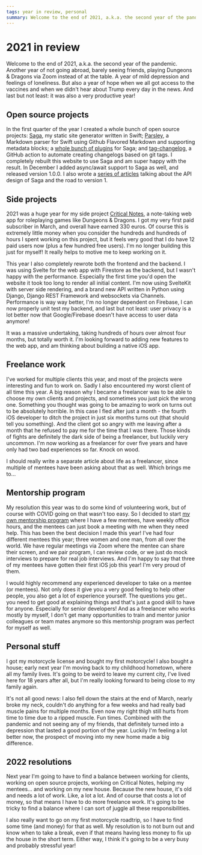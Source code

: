 ```yaml
---
tags: year in review, personal
summary: Welcome to the end of 2021, a.k.a. the second year of the pandemic. Another year of not going abroad, barely seeing friends, playing Dungeons & Dragons via Zoom instead of at the table. A year of mild depression and feelings of loneliness. But also a year of hope when we all got access to the vaccines and when we didn't hear about Trump every day in the news. And last but not least: it was also a very productive year!
---
```


# 2021 in review

Welcome to the end of 2021, a.k.a. the second year of the pandemic. Another year of not going abroad, barely seeing friends, playing Dungeons & Dragons via Zoom instead of at the table. A year of mild depression and feelings of loneliness. But also a year of hope when we all got access to the vaccines and when we didn't hear about Trump every day in the news. And last but not least: it was also a very productive year!

## Open source projects
In the first quarter of the year I created a whole bunch of open source projects: [Saga](https://github.com/loopwerk/Saga), my static site generator written in Swift; [Parsley](https://github.com/loopwerk/Parsley), a Markdown parser for Swift using Github Flavored Markdown and supporting metadata blocks; a [whole bunch of plugins](https://github.com/topics/saga-plugin) for Saga; and [tag-changelog](https://github.com/loopwerk/tag-changelog), a GitHub action to automate creating changelogs based on git tags. I completely rebuilt this website to use Saga and am super happy with the result. In December I added async/await support to Saga as well, and released version 1.0.0. I also wrote a [series of articles](https://www.loopwerk.io/articles/tag/saga/) talking about the API design of Saga and the road to version 1.

## Side projects
2021 was a huge year for my side project [Critical Notes](https://www.critical-notes.com), a note-taking web app for roleplaying games like Dungeons & Dragons. I got my very first paid subscriber in March, and overall have earned 330 euros. Of course this is extremely little money when you consider the hundreds and hundreds of hours I spent working on this project, but it feels very good that I do have 12 paid users now (plus a few hundred free users). I'm no longer building this just for myself! It really helps to motive me to keep working on it.

This year I also completely rewrote both the frontend and the backend. I was using Svelte for the web app with Firestore as the backend, but I wasn't happy with the performance. Especially the first time you'd open the website it took too long to render all initial content. I'm now using SvelteKit with server side rendering, and a brand new API written in Python using Django, Django REST Framework and websockets via Channels. Performance is way way better, I'm no longer dependent on Firebase, I can now properly unit test my backend, and last but not least: user privacy is a lot better now that Google/Firebase doesn't have access to user data anymore!

It was a massive undertaking, taking hundreds of hours over almost four months, but totally worth it. I'm looking forward to adding new features to the web app, and am thinking about building a native iOS app.

## Freelance work
I've worked for multiple clients this year, and most of the projects were interesting and fun to work on. Sadly I also encountered my worst client of all time this year. A big reason why I became a freelancer was to be able to choose my own clients and projects, and sometimes you just pick the wrong one. Something you thought was going to be amazing to work on turns out to be absolutely horrible. In this case I fled after just a month - the fourth iOS developer to ditch the project in just six months turns out (that should tell you something). And the client got so angry with me leaving after a month that he refused to pay me for the time that I was there. Those kinds of fights are definitely the dark side of being a freelancer, but luckily very uncommon. I'm now working as a freelancer for over five years and have only had two bad experiences so far. Knock on wood.

I should really write a separate article about life as a freelancer, since multiple of mentees have been asking about that as well. Which brings me to...

## Mentorship program
My resolution this year was to do some kind of volunteering work, but of course with COVID going on that wasn't too easy. So I decided to start [my own mentorship program](https://www.loopwerk.io/mentor/) where I have a few mentees, have weekly office hours, and the mentees can just book a meeting with me when they need help. This has been the best decision I made this year! I've had four different mentees this year; three women and one man, from all over the world. We have regular meetings via Zoom where the mentee can share their screen, and we pair program, I can review code, or we just do mock interviews to prepare for real job interviews. And I'm happy to say that three of my mentees have gotten their first iOS job this year! I'm very proud of them.

I would highly recommend any experienced developer to take on a mentee (or mentees). Not only does it give you a very good feeling to help other people, you also get a lot of experience yourself. The questions you get.. you need to get good at explaining things and that's just a good skill to have for anyone. Especially for senior developers! And as a freelancer who works mostly by myself, I don't get many opportunities to train and mentor junior colleagues or team mates anymore so this mentorship program was perfect for myself as well.

## Personal stuff
I got my motorcycle license and bought my first motorcycle! I also bought a house; early next year I'm moving back to my childhood hometown, where all my family lives. It's going to be weird to leave my current city, I've lived here for 18 years after all, but I'm really looking forward to being close to my family again.

It's not all good news: I also fell down the stairs at the end of March, nearly broke my neck, couldn't do anything for a few weeks and had really bad muscle pains for multiple months. Even now my right thigh still hurts from time to time due to a ripped muscle. Fun times. Combined with the pandemic and not seeing any of my friends, that definitely turned into a depression that lasted a good portion of the year. Luckily I'm feeling a lot better now, the prospect of moving into my new home made a big difference.

## 2022 resolutions
Next year I'm going to have to find a balance between working for clients, working on open source projects, working on Critical Notes, helping my mentees... and working on my new house. Because the new house, it's old and needs a lot of work. Like, a lot a lot. And of course that costs a lot of money, so that means I have to do more freelance work. It's going to be tricky to find a balance where I can sort of juggle all these responsibilities.

I also really want to go on my first motorcycle roadtrip, so I have to find some time (and money) for that as well. My resolution is to not burn out and know when to take a break, even if that means having less money to fix up the house in the short term. Either way, I think it's going to be a very busy and probably stressful year!